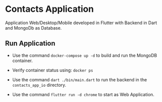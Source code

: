 # Contacts Application

Application Web/Desktop/Mobile developed in Flutter with Backend in Dart and MongoDb as Database.

## Run Application

- Use the command `docker-compose up -d` to build and run the MongoDB container.

- Verify container status using: `docker ps`

- Use the command `dart ./bin/main.dart` to run the backend in the `contacts_app_io` directory.

- Use the command `flutter run -d chrome` to start as Web Application.

